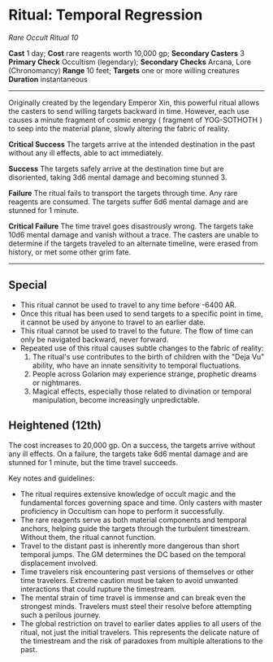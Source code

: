 # Ritual: Temporal Regression
*Rare Occult Ritual 10*

**Cast** 1 day; **Cost** rare reagents worth 10,000 gp; **Secondary Casters** 3
**Primary Check** Occultism (legendary); **Secondary Checks** Arcana, Lore (Chronomancy)
**Range** 10 feet; **Targets** one or more willing creatures
**Duration** instantaneous

---

Originally created by the legendary Emperor Xin, this powerful ritual allows the casters to send willing targets backward in time. However, each use causes a minute fragment of cosmic energy ( fragment of YOG-SOTHOTH ) to seep into the material plane, slowly altering the fabric of reality.

**Critical Success** The targets arrive at the intended destination in the past without any ill effects, able to act immediately.

**Success** The targets safely arrive at the destination time but are disoriented, taking 3d6 mental damage and becoming stunned 3.

**Failure** The ritual fails to transport the targets through time. Any rare reagents are consumed. The targets suffer 6d6 mental damage and are stunned for 1 minute.

**Critical Failure** The time travel goes disastrously wrong. The targets take 10d6 mental damage and vanish without a trace. The casters are unable to determine if the targets traveled to an alternate timeline, were erased from history, or met some other grim fate.

---

## Special
- This ritual cannot be used to travel to any time before -6400 AR.
- Once this ritual has been used to send targets to a specific point in time, it cannot be used by anyone to travel to an earlier date.
- This ritual cannot be used to travel to the future. The flow of time can only be navigated backward, never forward.
- Repeated use of this ritual causes subtle changes to the fabric of reality:
  1. The ritual's use contributes to the birth of children with the "Deja Vu" ability, who have an innate sensitivity to temporal fluctuations.
  2. People across Golarion may experience strange, prophetic dreams or nightmares.
  3. Magical effects, especially those related to divination or temporal manipulation, become increasingly unpredictable.

## Heightened (12th) 
The cost increases to 20,000 gp. On a success, the targets arrive without any ill effects. On a failure, the targets take 6d6 mental damage and are stunned for 1 minute, but the time travel succeeds.

Key notes and guidelines:
- The ritual requires extensive knowledge of occult magic and the fundamental forces governing space and time. Only casters with master proficiency in Occultism can hope to perform it successfully.
- The rare reagents serve as both material components and temporal anchors, helping guide the targets through the turbulent timestream. Without them, the ritual cannot function.
- Travel to the distant past is inherently more dangerous than short temporal jumps. The GM determines the DC based on the temporal displacement involved.
- Time travelers risk encountering past versions of themselves or other time travelers. Extreme caution must be taken to avoid unwanted interactions that could rupture the timestream.
- The mental strain of time travel is immense and can break even the strongest minds. Travelers must steel their resolve before attempting such a perilous journey.
- The global restriction on travel to earlier dates applies to all users of the ritual, not just the initial travelers. This represents the delicate nature of the timestream and the risk of paradoxes from multiple alterations to the past.